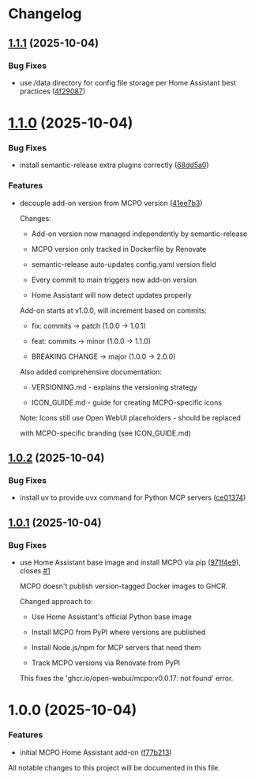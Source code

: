 # Changelog

## [1.1.1](https://github.com/lindehoff/addon-mcpo/compare/v1.1.0...v1.1.1) (2025-10-04)


### Bug Fixes

* use /data directory for config file storage per Home Assistant best practices ([4f29087](https://github.com/lindehoff/addon-mcpo/commit/4f29087acd4256cdb2adae703c3648e10ec561f1))

# [1.1.0](https://github.com/lindehoff/addon-mcpo/compare/v1.0.2...v1.1.0) (2025-10-04)


### Bug Fixes

* install semantic-release extra plugins correctly ([68dd5a0](https://github.com/lindehoff/addon-mcpo/commit/68dd5a03bc84ba5f0209c7af25462e9eacae91c4))



### Features

* decouple add-on version from MCPO version ([41ee7b3](https://github.com/lindehoff/addon-mcpo/commit/41ee7b39749c1b1e55f4c65272dbc0f87170a8d4))

  Changes:

  - Add-on version now managed independently by semantic-release

  - MCPO version only tracked in Dockerfile by Renovate

  - semantic-release auto-updates config.yaml version field

  - Every commit to main triggers new add-on version

  - Home Assistant will now detect updates properly

  Add-on starts at v1.0.0, will increment based on commits:

  - fix: commits → patch (1.0.0 → 1.0.1)

  - feat: commits → minor (1.0.0 → 1.1.0)

  - BREAKING CHANGE → major (1.0.0 → 2.0.0)

  Also added comprehensive documentation:

  - VERSIONING.md - explains the versioning strategy

  - ICON_GUIDE.md - guide for creating MCPO-specific icons

  Note: Icons still use Open WebUI placeholders - should be replaced

  with MCPO-specific branding (see ICON_GUIDE.md)

## [1.0.2](https://github.com/lindehoff/addon-mcpo/compare/v1.0.1...v1.0.2) (2025-10-04)


### Bug Fixes

* install uv to provide uvx command for Python MCP servers ([ce01374](https://github.com/lindehoff/addon-mcpo/commit/ce013742368aac6397ea8f030387483f4381a0a1))

## [1.0.1](https://github.com/lindehoff/addon-mcpo/compare/v1.0.0...v1.0.1) (2025-10-04)


### Bug Fixes

* use Home Assistant base image and install MCPO via pip ([971f4e9](https://github.com/lindehoff/addon-mcpo/commit/971f4e9b49733a5d952fe19be0b2b2be0afce406)), closes [#1](https://github.com/lindehoff/addon-mcpo/issues/)

  MCPO doesn't publish version-tagged Docker images to GHCR.

  Changed approach to:

  - Use Home Assistant's official Python base image

  - Install MCPO from PyPI where versions are published

  - Install Node.js/npm for MCP servers that need them

  - Track MCPO versions via Renovate from PyPI

  This fixes the 'ghcr.io/open-webui/mcpo:v0.0.17: not found' error.

# 1.0.0 (2025-10-04)


### Features

* initial MCPO Home Assistant add-on ([f77b213](https://github.com/lindehoff/addon-mcpo/commit/f77b213f3f02e911c63399ea9d90a0454c6cf267))

All notable changes to this project will be documented in this file.
